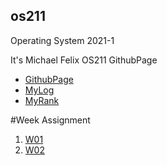 ## os211
Operating System 2021-1

It's Michael Felix OS211 GithubPage

- [GithubPage](https://github.com/mfelixharyono/os211)
- [MyLog](https://mfelixharyono.github.io/os211/TXT/mylog.txt)<br>
- [MyRank](https://mfelixharyono.github.io/os211/TXT/myrank.txt)

#Week Assignment

1. [W01](https://mfelixharyono.github.io/os211/W01/)<br>
2. [W02](https://mfelixharyono.github.io/os211/W02/)
